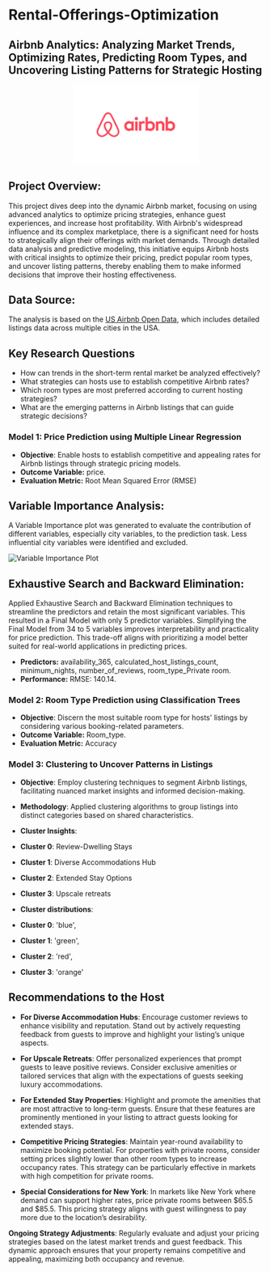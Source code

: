 # Rental-Offerings-Optimization
## Airbnb Analytics: Analyzing Market Trends, Optimizing Rates, Predicting Room Types, and Uncovering Listing Patterns for Strategic Hosting

<p align="center">
  <img src="https://github.com/sindhu28ss/Rental-Offerings-Optimization/blob/main/Airbnb-logo.png" width="250">
</p>

## Project Overview:
This project dives deep into the dynamic Airbnb market, focusing on using advanced analytics to optimize pricing strategies, enhance guest experiences, and increase host profitability. With Airbnb's widespread influence and its complex marketplace, there is a significant need for hosts to strategically align their offerings with market demands. Through detailed data analysis and predictive modeling, this initiative equips Airbnb hosts with critical insights to optimize their pricing, predict popular room types, and uncover listing patterns, thereby enabling them to make informed decisions that improve their hosting effectiveness.

## Data Source:
The analysis is based on the [US Airbnb Open Data](https://www.kaggle.com/datasets/kritikseth/us-airbnb-open-data/code?datasetId=938452&sortBy=commentCount), which includes detailed listings data across multiple cities in the USA.

## Key Research Questions
- How can trends in the short-term rental market be analyzed effectively?
- What strategies can hosts use to establish competitive Airbnb rates?
- Which room types are most preferred according to current hosting strategies?
- What are the emerging patterns in Airbnb listings that can guide strategic decisions?

### Model 1: Price Prediction using Multiple Linear Regression
- **Objective**: Enable hosts to establish competitive and appealing rates for Airbnb listings through strategic pricing models.
- **Outcome Variable:** price.
- **Evaluation Metric:** Root Mean Squared Error (RMSE)

## Variable Importance Analysis:

A Variable Importance plot was generated to evaluate the contribution of different variables, especially city variables, to the prediction task.
Less influential city variables were identified and excluded.

![Variable Importance Plot](https://github.com/sindhu28ss/airbnb-price-prediction-service/blob/main/Images/Variable%20importance%20plot.png)

## Exhaustive Search and Backward Elimination:

Applied Exhaustive Search and Backward Elimination techniques to streamline the predictors and retain the most significant variables.
This resulted in a Final Model with only 5 predictor variables. Simplifying the Final Model from 34 to 5 variables improves interpretability and practicality for price prediction. This trade-off aligns with prioritizing a model better suited for real-world applications in predicting prices.
- **Predictors:** availability_365, calculated_host_listings_count, minimum_nights, number_of_reviews, room_type_Private room.
- **Performance:** RMSE: 140.14.

### Model 2: Room Type Prediction using Classification Trees
- **Objective**: Discern the most suitable room type for hosts' listings by considering various booking-related parameters.
- **Outcome Variable:** Room_type.
- **Evaluation Metric:** Accuracy

### Model 3: Clustering to Uncover Patterns in Listings
- **Objective**: Employ clustering techniques to segment Airbnb listings, facilitating nuanced market insights and informed decision-making.
- **Methodology**: Applied clustering algorithms to group listings into distinct categories based on shared characteristics.
- **Cluster Insights**:
- **Cluster 0**: Review-Dwelling Stays
- **Cluster 1**: Diverse Accommodations Hub
- **Cluster 2**: Extended Stay Options
- **Cluster 3**: Upscale retreats



- **Cluster distributions**:
- **Cluster 0**: 'blue',
- **Cluster 1**:  'green',
- **Cluster 2**: 'red',
- **Cluster 3**: 'orange'

## Recommendations to the Host

- **For Diverse Accommodation Hubs**: Encourage customer reviews to enhance visibility and reputation. Stand out by actively requesting feedback from guests to improve and highlight your listing’s unique aspects.

- **For Upscale Retreats**: Offer personalized experiences that prompt guests to leave positive reviews. Consider exclusive amenities or tailored services that align with the expectations of guests seeking luxury accommodations.

- **For Extended Stay Properties**: Highlight and promote the amenities that are most attractive to long-term guests. Ensure that these features are prominently mentioned in your listing to attract guests looking for extended stays.

- **Competitive Pricing Strategies**: Maintain year-round availability to maximize booking potential. For properties with private rooms, consider setting prices slightly lower than other room types to increase occupancy rates. This strategy can be particularly effective in markets with high competition for private rooms.

- **Special Considerations for New York**: In markets like New York where demand can support higher rates, price private rooms between $65.5 and $85.5. This pricing strategy aligns with guest willingness to pay more due to the location’s desirability.

**Ongoing Strategy Adjustments**: Regularly evaluate and adjust your pricing strategies based on the latest market trends and guest feedback. This dynamic approach ensures that your property remains competitive and appealing, maximizing both occupancy and revenue.





